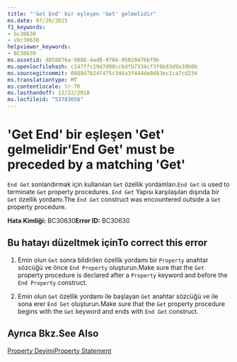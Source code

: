 ```yaml
---
title: "'Get End' bir eşleşen 'Get' gelmelidir"
ms.date: 07/20/2015
f1_keywords:
- bc30630
- vbc30630
helpviewer_keywords:
- BC30630
ms.assetid: d858076a-9088-4ad0-9766-95029476bf9b
ms.openlocfilehash: c147ffc19d7d98cc6dfb7334cf3f6b83d9a39b0b
ms.sourcegitcommit: 0888d7b24f475c346a3f444de8d83ec1ca7cd234
ms.translationtype: MT
ms.contentlocale: tr-TR
ms.lasthandoff: 12/22/2018
ms.locfileid: "53783656"
---
```

# <a name="end-get-must-be-preceded-by-a-matching-get"></a><span data-ttu-id="0c9bb-102">'Get End' bir eşleşen 'Get' gelmelidir</span><span class="sxs-lookup"><span data-stu-id="0c9bb-102">'End Get' must be preceded by a matching 'Get'</span></span>
<span data-ttu-id="0c9bb-103">`End Get` sonlandırmak için kullanılan `Get` özellik yordamları.</span><span class="sxs-lookup"><span data-stu-id="0c9bb-103">`End Get` is used to terminate `Get` property procedures.</span></span> <span data-ttu-id="0c9bb-104">`End Get` Yapısı karşılaşılan dışında bir `Get` özellik yordamı.</span><span class="sxs-lookup"><span data-stu-id="0c9bb-104">The `End Get` construct was encountered outside a `Get` property procedure.</span></span>  
  
 <span data-ttu-id="0c9bb-105">**Hata Kimliği:** BC30630</span><span class="sxs-lookup"><span data-stu-id="0c9bb-105">**Error ID:** BC30630</span></span>  
  
## <a name="to-correct-this-error"></a><span data-ttu-id="0c9bb-106">Bu hatayı düzeltmek için</span><span class="sxs-lookup"><span data-stu-id="0c9bb-106">To correct this error</span></span>  
  
1.  <span data-ttu-id="0c9bb-107">Emin olun `Get` sonra bildirilen özellik yordamı bir `Property` anahtar sözcüğü ve önce `End Property` oluşturun.</span><span class="sxs-lookup"><span data-stu-id="0c9bb-107">Make sure that the `Get` property procedure is declared after a `Property` keyword and before the `End Property` construct.</span></span>  
  
2.  <span data-ttu-id="0c9bb-108">Emin olun `Get` özellik yordamı ile başlayan `Get` anahtar sözcüğü ve ile sona erer `End Get` oluşturun.</span><span class="sxs-lookup"><span data-stu-id="0c9bb-108">Make sure that the `Get` property procedure begins with the `Get` keyword and ends with `End Get` construct.</span></span>  
  
## <a name="see-also"></a><span data-ttu-id="0c9bb-109">Ayrıca Bkz.</span><span class="sxs-lookup"><span data-stu-id="0c9bb-109">See Also</span></span>  
 [<span data-ttu-id="0c9bb-110">Property Deyimi</span><span class="sxs-lookup"><span data-stu-id="0c9bb-110">Property Statement</span></span>](../../visual-basic/language-reference/statements/property-statement.md)  

